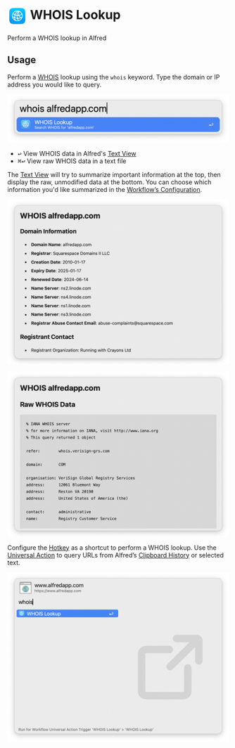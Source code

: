 # <img src='Workflow/icon.png' width='45' align='center' alt='icon'> WHOIS Lookup

Perform a WHOIS lookup in Alfred

## Usage

Perform a [WHOIS](https://en.wikipedia.org/wiki/WHOIS) lookup using the `whois` keyword. Type the domain or IP address you would like to query.

![Using the whois keyword](Workflow/images/about/keyword.png)

* <kbd>↩</kbd> View WHOIS data in Alfred's [Text View](https://www.alfredapp.com/help/workflows/user-interface/text/)
* <kbd>⌘</kbd><kbd>↩</kbd> View raw WHOIS data in a text file

The [Text View](https://www.alfredapp.com/help/workflows/user-interface/text/) will try to summarize important information at the top, then display the raw, unmodified data at the bottom. You can choose which information you'd like summarized in the [Workflow’s Configuration](https://www.alfredapp.com/help/workflows/user-configuration/).

![Querying alfredapp.com with summary](Workflow/images/about/summaryData.png)

![Querying alfredapp.com without summary](Workflow/images/about/rawData.png)

Configure the [Hotkey](https://www.alfredapp.com/help/workflows/triggers/hotkey/) as a shortcut to perform a WHOIS lookup. Use the [Universal Action](https://www.alfredapp.com/help/features/universal-actions/) to query URLs from Alfred’s [Clipboard History](https://www.alfredapp.com/help/features/clipboard/) or selected text.

![Using the Universal Action](Workflow/images/about/universalAction.png)